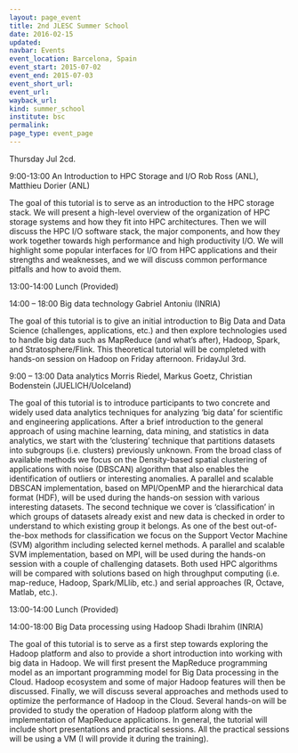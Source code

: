 ```yaml
---
layout: page_event
title: 2nd JLESC Summer School
date: 2016-02-15
updated:
navbar: Events
event_location: Barcelona, Spain
event_start: 2015-07-02
event_end: 2015-07-03
event_short_url:
event_url:
wayback_url:
kind: summer_school
institute: bsc
permalink:
page_type: event_page
---
```


Thursday Jul 2cd.

9:00-13:00 An Introduction to HPC Storage and I/O
Rob Ross (ANL), Matthieu Dorier (ANL)

The goal of this tutorial is to serve as an introduction to the HPC storage stack. We will present a high-level overview of the organization of HPC storage systems and how they fit into HPC architectures. Then we will discuss the HPC I/O software stack, the major components, and how they work together towards high performance and high productivity I/O. We will highlight some popular interfaces for I/O from HPC applications and their strengths and weaknesses, and we will discuss common performance pitfalls and how to avoid them.

13:00-14:00 Lunch (Provided)

14:00 – 18:00 Big data technology
Gabriel Antoniu (INRIA)

The goal of this tutorial is to give an initial introduction to Big Data and Data Science (challenges, applications, etc.) and then explore technologies used to handle big data such as MapReduce (and what’s after), Hadoop, Spark, and Stratosphere/Flink. This theoretical tutorial will be completed with hands-on session on Hadoop on Friday afternoon.
FridayJul 3rd.

9:00 – 13:00 Data analytics
Morris Riedel, Markus Goetz, Christian Bodenstein (JUELICH/UoIceland)

The goal of this tutorial is to introduce participants to two concrete and widely used data analytics techniques for analyzing ‘big data’ for scientific and engineering applications. After a brief introduction to the general approach of using machine learning, data mining, and statistics in data analytics, we start with the ‘clustering’ technique that partitions datasets into subgroups (i.e. clusters) previously unknown. From the broad class of available methods we focus on the Density-based spatial clustering of applications with noise (DBSCAN) algorithm that also enables the identification of outliers or interesting anomalies. A parallel and scalable DBSCAN implementation, based on MPI/OpenMP and the hierarchical data format (HDF), will be used during the hands-on session with various interesting datasets. The second technique we cover is ‘classification’ in which groups of datasets already exist and new data is checked in order to understand to which existing group it belongs. As one of the best out-of-the-box methods for classification we focus on the Support Vector Machine (SVM) algorithm including selected kernel methods. A parallel and scalable SVM implementation, based on MPI, will be used during the hands-on session with a couple of challenging datasets. Both used HPC algorithms will be compared with solutions based on high throughput computing (i.e. map-reduce, Hadoop, Spark/MLlib, etc.) and serial approaches (R, Octave, Matlab, etc.).

13:00-14:00 Lunch (Provided)

14:00-18:00 Big Data processing using Hadoop
Shadi Ibrahim (INRIA)

The goal of this tutorial is to serve as a first step towards exploring the Hadoop platform and also to provide a short introduction into working with big data in Hadoop. We will first present the MapReduce programming model as an important programming model for Big Data processing in the Cloud. Hadoop ecosystem and some of major Hadoop features will then be discussed. Finally, we will discuss several approaches and methods used to optimize the performance of Hadoop in the Cloud. Several hands-on will be provided to study the operation of Hadoop platform along with the implementation of MapReduce applications. In general, the tutorial will include short presentations and practical sessions. All the practical sessions will be using a VM (I will provide it during the training).